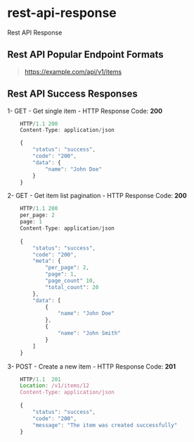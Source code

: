 # rest-api-response
Rest API Response

## Rest API Popular Endpoint Formats

> https://example.com/api/v1/items

## Rest API Success Responses

1- GET - Get single item - HTTP Response Code: **200**
```javascript
    HTTP/1.1 200
    Content-Type: application/json

    {
        "status": "success",
        "code": "200",
        "data": {
            "name": "John Doe"
        }
    }
```
2- GET - Get item list pagination - HTTP Response Code: **200**
```javascript
    HTTP/1.1 200
    per_page: 2
    page: 1
    Content-Type: application/json
    
    {
        "status": "success",
        "code": "200",
        "meta": {
            "per_page": 2,
            "page": 1,
            "page_count" 10,
            "total_count": 20
        },
        "data": [
            {
                "name": "John Doe"
            },
            {
                "name": "John Smith"
            }
        ]
    }
```
3- POST - Create a new item - HTTP Response Code: **201**
```javascript
    HTTP/1.1  201
    Location: /v1/items/12
    Content-Type: application/json
 
    {
        "status": "success",
        "code": "200",
        "message": "The item was created successfully"
    }
```
